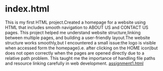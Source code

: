 # index.html
This is my first HTML project.Created a homepage for a website using HTML that includes smooth navigation to ABOUT US and CONTACT US pages. This project helped me understand website structure,linking between multiple pages, and building a user-friendly layout.The website structure works smoothly,but I encountered a small issue:the logo is visible when accessed form the homepage(i.e. after clicking on the HOME icon)but does not open correctly when the pages are opened directly due to a relative path problem. This taught me the importance of handling file paths and resource linking carefully in web development. [assignment1.html](https://github.com/user-attachments/files/22328010/assignment1.html)


